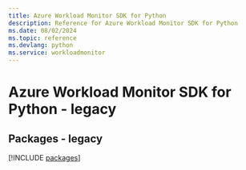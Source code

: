 ```yaml
---
title: Azure Workload Monitor SDK for Python
description: Reference for Azure Workload Monitor SDK for Python
ms.date: 08/02/2024
ms.topic: reference
ms.devlang: python
ms.service: workloadmonitor
---
```

# Azure Workload Monitor SDK for Python - legacy
## Packages - legacy
[!INCLUDE [packages](workload-monitor-index.md)]